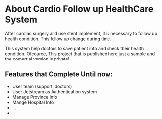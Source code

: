 
# About Cardio Follow up HealthCare System

After cardiac surgery and use stent implement, it is necessary to follow up health condition.
This follow up change during time.

This system help doctors to save patient info and check their health condition.
Ofcource, This project that is published here just a sample and the comertial version is private!

## Features that Complete Until now: 

- User team (support, doctors)
- User Jetstream as Authentication system
- Manage Province Info
- Mange Hospital Info
- ...
- 
